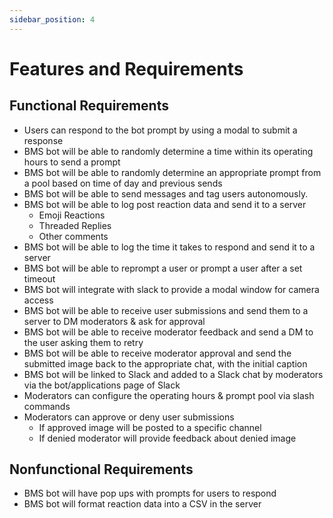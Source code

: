 ```yaml
---
sidebar_position: 4
---
```


# Features and Requirements

## Functional Requirements
 
- Users can respond to the bot prompt by using a modal to submit a response
- BMS bot will be able to randomly determine a time within its operating hours to send a prompt  
- BMS bot will be able to randomly determine an appropriate prompt from a pool based on time of day and previous sends  
- BMS bot will be able to send messages and tag users autonomously.  
- BMS bot will be able to log post reaction data and send it to a server  
  - Emoji Reactions  
  - Threaded Replies  
  - Other comments  
- BMS bot will be able to log the time it takes to respond and send it to a server  
- BMS bot will be able to reprompt a user or prompt a user after a set timeout  
- BMS bot will integrate with slack to provide a modal window for camera access  
- BMS bot will be able to receive user submissions and send them to a server to DM moderators & ask for approval  
- BMS bot will be able to receive moderator feedback and send a DM to the user asking them to retry  
- BMS bot will be able to receive moderator approval and send the submitted image back to the appropriate chat, with the initial caption  
- BMS bot will be linked to Slack and added to a Slack chat by moderators via the bot/applications page of Slack  
- Moderators can configure the operating hours & prompt pool via slash commands  
- Moderators can approve or deny user submissions  
  - If approved image will be posted to a specific channel  
  - If denied moderator will provide feedback about denied image  

## Nonfunctional Requirements

- BMS bot will have pop ups with prompts for users to respond
- BMS bot will format reaction data into a CSV in the server

